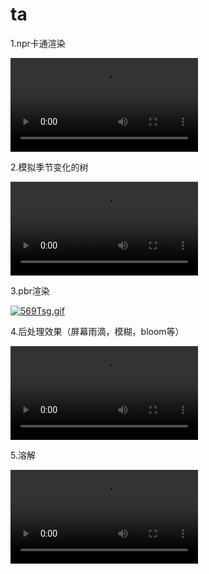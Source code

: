 # ta
1.npr卡通渲染

<video src="作品/FER.mp4"></video>

2.模拟季节变化的树



<video src="作品/tree.mp4"></video>



3.pbr渲染



[![569Tsg.gif](https://z3.ax1x.com/2021/10/22/569Tsg.gif)](https://imgtu.com/i/569Tsg)



4.后处理效果（屏幕雨滴，模糊，bloom等）



<video src="作品/rain.mp4"></video>



5.溶解



<video src="作品/dissolve.mp4"></video>

